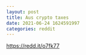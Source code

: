 ```yaml
--- 
layout: post 
title: Aus crypto taxes 
date: 2021-06-24 1624591997 
categories: reddit 
--- 
```

https://redd.it/o7fk77